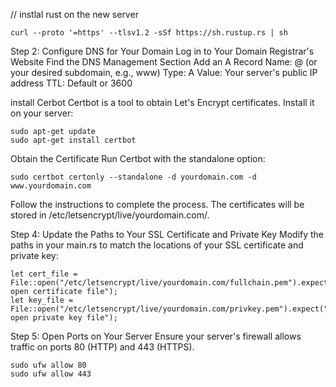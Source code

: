 // instlal rust on the new server
```
curl --proto '=https' --tlsv1.2 -sSf https://sh.rustup.rs | sh
```

Step 2: Configure DNS for Your Domain
Log in to Your Domain Registrar's Website
Find the DNS Management Section
Add an A Record
Name: @ (or your desired subdomain, e.g., www)
Type: A
Value: Your server's public IP address
TTL: Default or 3600


install Cerbot
Certbot is a tool to obtain Let's Encrypt certificates. Install it on your server:
```
sudo apt-get update
sudo apt-get install certbot
```

Obtain the Certificate
Run Certbot with the standalone option:
```
sudo certbot certonly --standalone -d yourdomain.com -d www.yourdomain.com
```

Follow the instructions to complete the process. The certificates will be stored in /etc/letsencrypt/live/yourdomain.com/.

Step 4: Update the Paths to Your SSL Certificate and Private Key
Modify the paths in your main.rs to match the locations of your SSL certificate and private key:

```
let cert_file = File::open("/etc/letsencrypt/live/yourdomain.com/fullchain.pem").expect("cannot open certificate file");
let key_file = File::open("/etc/letsencrypt/live/yourdomain.com/privkey.pem").expect("cannot open private key file");

```


Step 5: Open Ports on Your Server
Ensure your server's firewall allows traffic on ports 80 (HTTP) and 443 (HTTPS).
```
sudo ufw allow 80
sudo ufw allow 443
```
